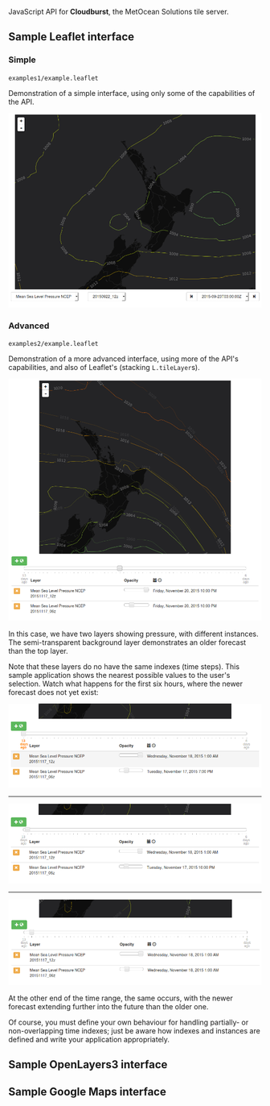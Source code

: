 JavaScript API for **Cloudburst**, the MetOcean Solutions tile server.

## Sample Leaflet interface

### Simple

`examples1/example.leaflet`

Demonstration of a simple interface, using only some of the capabilities of the API.

![alt text][sample-interface-1]

### Advanced

`examples2/example.leaflet`

Demonstration of a more advanced interface, using more of the API's capabilities, and also of Leaflet's (stacking `L.tileLayer`s).

![alt text][sample-interface-2]

In this case, we have two layers showing pressure, with different instances. The semi-transparent background layer demonstrates an older forecast than the top layer.

Note that these layers do no have the same indexes (time steps). This sample application shows the nearest possible values to the user's selection. Watch what happens for the first six hours, where the newer forecast does not yet exist:

![alt text][sample-interface-2-t1]

---

![alt text][sample-interface-2-t2]

---

![alt text][sample-interface-2-t3]


At the other end of the time range, the same occurs, with the newer forecast extending further into the future than the older one.

Of course, you must define your own behaviour for handling partially- or non-overlapping time indexes; just be aware how indexes and instances are defined and write your application appropriately.

<!-- Add image -->

## Sample OpenLayers3 interface

<!-- TODO -->

## Sample Google Maps interface

<!-- TODO -->


[sample-interface-1]: ./examples1/example.leaflet.interface.png "Sample Leaflet interface"

[sample-interface-2]: ./examples2/example.leaflet.interface.png "Sample advanced Leaflet interface"

[sample-interface-2-t1]: ./examples2/example.leaflet.interface.t1.png "Sample advanced Leaflet interface with time step at t1"

[sample-interface-2-t2]: ./examples2/example.leaflet.interface.t2.png "Sample advanced Leaflet interface with time step at t2"

[sample-interface-2-t3]: ./examples2/example.leaflet.interface.t3.png "Sample advanced Leaflet interface with time step at t3"
